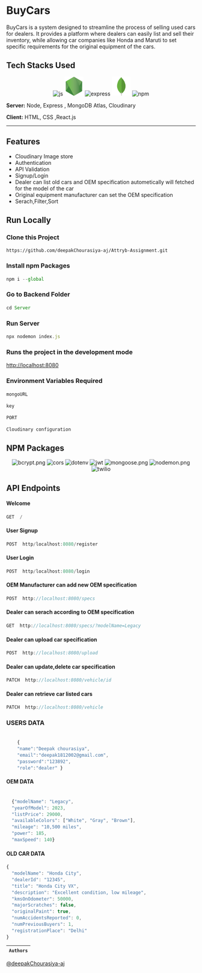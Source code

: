 
# BuyCars

BuyCars is a system designed to streamline the process of selling used cars for dealers. It provides a platform where dealers can easily list and sell their inventory, while allowing car companies like Honda and Maruti to set specific requirements for the original equipment of the cars.
## Tech Stacks Used

<p align = "center">
<img src="https://user-images.githubusercontent.com/25181517/117447155-6a868a00-af3d-11eb-9cfe-245df15c9f3f.png" alt="js" width="50" height="50"/>
<img src="https://raw.githubusercontent.com/PrinceCorwin/Useful-tech-icons/main/images/nodejs.png" alt="nodejs" width="50" height="50"/>
<img src="https://res.cloudinary.com/kc-cloud/images/f_auto,q_auto/v1651772163/expressjslogo/expressjslogo.webp?_i=AA" alt="express" width="50" height="50"/>
 <img src="https://raw.githubusercontent.com/PrinceCorwin/Useful-tech-icons/main/images/mongodb-leaf.png" alt="mongo" width="50" height="50"/> 
<img src="https://user-images.githubusercontent.com/25181517/121401671-49102800-c959-11eb-9f6f-74d49a5e1774.png" alt="npm" width="50" height="50"/>
  
</p>

**Server:** Node, Express , MongoDB Atlas, Cloudinary

**Client:** HTML, CSS ,React.js

<hr>

## Features 
-  Cloudinary Image store
-  Authentication
-  API Validation
-  Signup/Login
-  Dealer can list old cars and OEM specification autometically will fetched for the model of the car 
-  Original equipment manufacturer can set the OEM specification
-  Serach,Filter,Sort

## Run Locally

### Clone this Project

```
https://github.com/deepakChourasiya-aj/Attryb-Assignment.git
```


### Install npm Packages

```javascript
npm i --global
```

### Go to Backend Folder
```javascript
cd Server
```

### Run Server
```javascript
npx nodemon index.js
```
### Runs the project in the development mode

[http://localhost:8080](http://localhost:8080)


### Environment Variables Required
`mongoURL`

`key`

`PORT`

`Cloudinary configuration`

## NPM Packages
<p align = "center">
<img src="https://repository-images.githubusercontent.com/139898859/9617c480-81c2-11ea-94fc-322231ead1f0" alt="bcrypt.png" width="70" height="50"/>
<img src="https://github.com/faraz412/cozy-passenger-4798/blob/main/Frontend/Files/cors.png?raw=true" alt="cors" width="70" height="50"/>
<img src="https://github.com/faraz412/cozy-passenger-4798/blob/main/Frontend/Files/download.png?raw=true" alt="dotenv" width="60" height="50"/>
<img src="https://github.com/faraz412/cozy-passenger-4798/blob/main/Frontend/Files/JWT.png?raw=true" alt="jwt" width="70" height="50"/>
<img src="https://4008838.fs1.hubspotusercontent-na1.net/hubfs/4008838/mogoose-logo.png" alt="mongoose.png" width="70" height="70"/>     
<img src="https://user-images.githubusercontent.com/13700/35731649-652807e8-080e-11e8-88fd-1b2f6d553b2d.png" alt="nodemon.png" width="50" height="50"/>
<img src="https://encrypted-tbn0.gstatic.com/images?q=tbn:ANd9GcSKZRJJRPM1V6XKXBLn2fnsy5VwmLW1uO9ixCfCYiZRwWeLKe2ukB17uzxRRyhZElgzn_E&usqp=CAU" alt="twilio" width="70" height="50"/>
</p>
   
   
## API Endpoints
   #### Welcome
```javascript
GET  /
```
  #### User Signup
```javascript
POST  http/localhost:8080/register
```
  #### User Login
```javascript
POST  http/localhost:8080/login
```
  #### OEM Manufacturer can add new OEM specification
```javascript
POST  http://localhost:8080/specs
```
  #### Dealer can serach according to OEM specification
```javascript
GET  http://localhost:8080/specs/?modelName=Legacy
```
  #### Dealer can upload car specification
```javascript
POST  http://localhost:8080/upload
```
  #### Dealer can update,delete car specification
```javascript
PATCH  http://localhost:8080/vehicle/id
```
  #### Dealer can retrieve car listed cars
```javascript
PATCH  http://localhost:8080/vehicle
```


 ### USERS DATA

```javascript

    {
    "name":"Deepak chourasiya",
    "email":"deepak1812002@gmail.com",
    "password":"123892",
    "role":"dealer" }
```


#### OEM DATA

```javascript

  {"modelName": "Legacy",
  "yearOfModel": 2023,
  "listPrice": 29000,
  "availableColors": ["White", "Gray", "Brown"],
  "mileage": "10,500 miles",
  "power": 185,
  "maxSpeed": 140}
```



#### OLD CAR DATA

```javascript
{
  "modelName": "Honda City",
  "dealerId": "12345",
  "title": "Honda City VX",
  "description": "Excellent condition, low mileage",
  "kmsOnOdometer": 50000,
  "majorScratches": false,
  "originalPaint": true,
  "numAccidentsReported": 0,
  "numPreviousBuyers": 1,
  "registrationPlace": "Delhi"
}

```

 
| `Authors` |
| :-------: | 

 
 [@deepakChourasiya-aj](https://github.com/deepakChourasiya-aj) 
 
 
